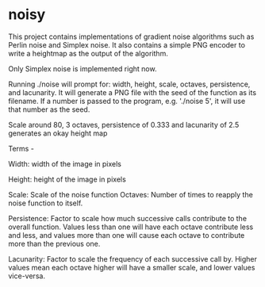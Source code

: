 # noisy
This project contains implementations of gradient noise algorithms such as Perlin noise and Simplex noise.
It also contains a simple PNG encoder to write a heightmap as the output of the algorithm.

Only Simplex noise is implemented right now.

Running ./noise will prompt for: width, height, scale, octaves, persistence, and lacunarity. It will generate
a PNG file with the seed of the function as its filename. If a number is passed to the program, e.g. './noise 5',
it will use that number as the seed.

Scale around 80, 3 octaves, persistence of 0.333 and lacunarity of 2.5 generates an okay height map

Terms -

Width: width of the image in pixels

Height: height of the image in pixels

Scale: Scale of the noise function
Octaves: Number of times to reapply the noise function to itself.

Persistence: Factor to scale how much successive calls contribute to the overall function. Values less than
             one will have each octave contribute less and less, and values more than one will cause each
             octave to contribute more than the previous one.
             
Lacunarity: Factor to scale the frequency of each successive call by. Higher values mean each octave higher
            will have a smaller scale, and lower values vice-versa.
